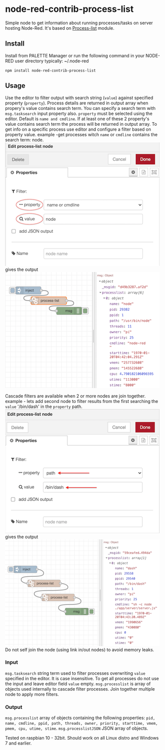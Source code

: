 # node-red-contrib-process-list
Simple node to get information about running processes/tasks on server hosting Node-Red. It's based on [Process-list](https://www.npmjs.com/package/process-list) module.

## Install
Install from PALETTE Manager or run the following command in your NODE-RED user directory typically: \~/.node-red
```
npm install node-red-contrib-process-list
```
## Usage
Use the editor to filter output with search string (`value`) against specified property (`property`). 
Process details are returned in output array when propery's value contains search term. You can specify a search term with `msg.tasksearch` input property also.
`property` must be selected using the editor. Default is `name and cmdline`. If at least one of these 2 property's value contains search term the process will be returned in output array.
To get info on a specific process use editor and configure a filter based on property value.
example -get processes witch `name` or `cmdline` contains the search term: node.
![Editor image](documentation/process-list-editor-1.png "Editor image")
gives the output
![Editor image](documentation/process-list-flow-1.png "Flow image")

Cascade filters are available when 2 or more nodes are join together.
example - lets add second node to filter results from the first searching the `value` '/bin/dash' in the `property` path.
![Editor image](documentation/process-list-editor-2.png "Editor image")
gives the output
![Editor image](documentation/process-list-flow-2.png "Flow image")
Do not self join the node (using link in/out nodes) to avoid memory leaks.

### Input
`msg.tasksearch` string term used to filter processes overwriting `value` specified in the editor. It is case insensitive. To get all processes do not use the input and leave editor field `value` empty.
`msg.processlist` is array of objects used internally to cascade filter processes. Join together multiple node to apply more filters.
### Output
`msg.processlist` array of objects containing the following properties: `pid, name, cmdline, ppid, path, threads, owner, priority, starttime, vmem, pmem, cpu, utime, stime`.
`msg.processlistJSON` JSON array of objects.

Tested on raspbian 10 - 32bit. Should work on all Linux distro and Windows 7 and earlier.